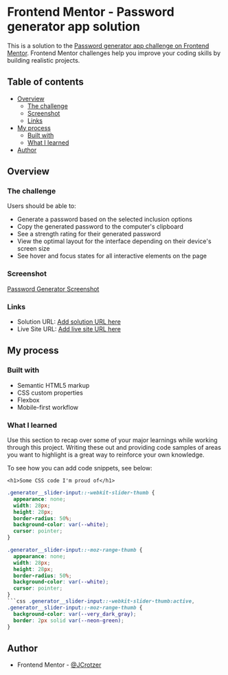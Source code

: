 # Frontend Mentor - Password generator app solution

This is a solution to the [Password generator app challenge on Frontend Mentor](https://www.frontendmentor.io/challenges/password-generator-app-Mr8CLycqjh). Frontend Mentor challenges help you improve your coding skills by building realistic projects.

## Table of contents

- [Overview](#overview)
  - [The challenge](#the-challenge)
  - [Screenshot](#screenshot)
  - [Links](#links)
- [My process](#my-process)
  - [Built with](#built-with)
  - [What I learned](#what-i-learned)
- [Author](#author)

## Overview

### The challenge

Users should be able to:

- Generate a password based on the selected inclusion options
- Copy the generated password to the computer's clipboard
- See a strength rating for their generated password
- View the optimal layout for the interface depending on their device's screen size
- See hover and focus states for all interactive elements on the page

### Screenshot

[Password Generator Screenshot](/assets/images/Screenshot%202025-03-20%20105750.png)

### Links

- Solution URL: [Add solution URL here](https://github.com/JCrotzer/password-generator.git)
- Live Site URL: [Add live site URL here](https://your-live-site-url.com)

## My process

### Built with

- Semantic HTML5 markup
- CSS custom properties
- Flexbox
- Mobile-first workflow

### What I learned

Use this section to recap over some of your major learnings while working through this project. Writing these out and providing code samples of areas you want to highlight is a great way to reinforce your own knowledge.

To see how you can add code snippets, see below:

```
<h1>Some CSS code I'm proud of</h1>
```

```css
.generator__slider-input::-webkit-slider-thumb {
  appearance: none;
  width: 28px;
  height: 28px;
  border-radius: 50%;
  background-color: var(--white);
  cursor: pointer;
}
```

````css
.generator__slider-input::-moz-range-thumb {
  appearance: none;
  width: 28px;
  height: 28px;
  border-radius: 50%;
  background-color: var(--white);
  cursor: pointer;
}
```css .generator__slider-input::-webkit-slider-thumb:active,
.generator__slider-input::-moz-range-thumb {
  background-color: var(--very_dark_gray);
  border: 2px solid var(--neon-green);
}
````

## Author

- Frontend Mentor - [@JCrotzer](https://www.frontendmentor.io/profile/JCrotzer)
